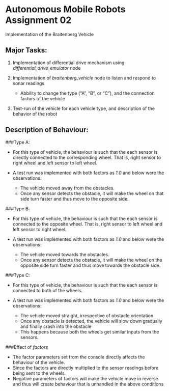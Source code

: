 # Autonomous Mobile Robots Assignment 02

Implementation of the Braitenberg Vehicle 

## Major Tasks:
1. Implementation of differential drive mechanism using *differential_drive_emulator* node

2. Implementation of *braitenberg_vehicle* node to listen and respond to sonar readings
	* Abbility to  change the type (“A”, “B”, or “C”), and the connection factors of the vehicle

3. Test-run of the vehicle for each vehicle type, and description of the behavior of the robot

## Description of Behaviour:
###Type A:
* For this type of vehicle, the behaviour is such that the each sensor is directly connected to the corresponding wheel. That is, right sensor to right wheel and left sensor to left wheel.

* A test run was implemented with both factors as *1.0* and below were the observations:
	- The vehicle moved away from the obstacles.
	- Once any sensor detects the obstacle, it will make the wheel on that side turn faster and thus move to the opposite side.

###Type B:
* For this type of vehicle, the behaviour is such that the each sensor is connected to the opposite wheel. That is, right sensor to left wheel and left sensor to right wheel.

* A test run was implemented with both factors as *1.0* and below were the observations:
	- The vehicle moved towards the obstacles.
	- Once any sensor detects the obstacle, it will make the wheel on the opposite side turn faster and thus move towards the obstacle side.


###Type C:
* For this type of vehicle, the behaviour is such that the each sensor is connected to both of the wheels. 

* A test run was implemented with both factors as *1.0* and below were the observations:
	- The vehicle moved straight, irrespective of obstacle orientation.
	- Once any obstacle is detected, the vehicle will slow down gradually and finally crash into the obstacle
	- This happens because both the wheels get similar inputs from the sensors.

###Effect of *factors*
* The factor parameters set from the console directly affects the behaviour of the vehicle.  
* Since the factors are directly multiplied to the sensor readings before being sent to the wheels.
* Negative parameters of factors will make the vehicle move in reverse and thus will create behaviour that is unhandled in the above conditions